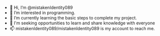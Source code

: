 - 👋 Hi, I’m @mistakenIdentity089
- 👀 I’m interested in programming.
- 🌱 I’m currently learning the basic steps to complete my project.
- 💞️ I'm seeking opportunities to learn and share knowledge with everyone
- 📫 mistakenIdentity089/mistakenIdentity089 is my account to reach me.

<!---
mistakenIdentity089/mistakenIdentity089 is a ✨ special ✨ repository because its `README.md` (this file) appears on your GitHub profile.
You can click the Preview link to take a look at your changes.
--->
